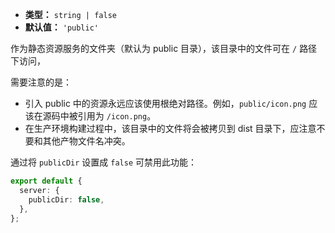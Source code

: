 - **类型：** `string | false`
- **默认值：** `'public'`

作为静态资源服务的文件夹（默认为 public 目录），该目录中的文件可在 `/` 路径下访问，

需要注意的是：

- 引入 public 中的资源永远应该使用根绝对路径。例如，`public/icon.png` 应该在源码中被引用为 `/icon.png`。
- 在生产环境构建过程中，该目录中的文件将会被拷贝到 dist 目录下，应注意不要和其他产物文件名冲突。

通过将 `publicDir` 设置成 `false` 可禁用此功能：

```ts
export default {
  server: {
    publicDir: false,
  },
};
```
